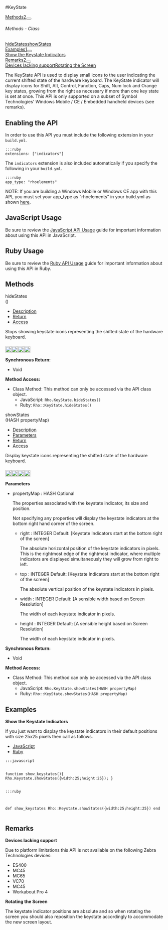 #KeyState
<div class="btn-group"><a href="#Methods" class="btn btn-outline-secondary">Methods<span class="badge badge-secondary ml-3">2</span></a><button type="button" class="btn btn-outline-secondary dropdown-toggle dropdown-toggle-split" id="dropdownMenuReference" data-toggle="dropdown" aria-haspopup="true" aria-expanded="false" data-reference="parent"></button><div class="dropdown-menu" style="max-height: 500px;overflow: auto;"><h6 class="dropdown-header">Methods - Class</h6>
<a href="#mhideStates" data-target="cMethodhideStates" class="dropdown-item">hideStates</a><a href="#mshowStates" data-target="cMethodshowStates" class="dropdown-item">showStates</a></div></div><div class="btn-group"><a href="#Examples" class="btn btn-outline-secondary">Examples<span class="badge badge-secondary ml-3">1</span></a><button type="button" class="btn btn-outline-secondary dropdown-toggle dropdown-toggle-split" id="dropdownMenuReference" data-toggle="dropdown" aria-haspopup="true" aria-expanded="false" data-reference="parent"></button><div class="dropdown-menu" style="max-height: 500px;overflow: auto;"><a href="#e0" data-target="eExample0" class="dropdown-item">Show the Keystate Indicators</a></div></div><div class="btn-group"><a href="#Remarks" class="btn btn-outline-secondary">Remarks<span class="badge badge-secondary ml-3">2</span></a><button type="button" class="btn btn-outline-secondary dropdown-toggle dropdown-toggle-split" id="dropdownMenuReference" data-toggle="dropdown" aria-haspopup="true" aria-expanded="false" data-reference="parent"></button><div class="dropdown-menu" style="max-height: 500px;overflow: auto;"><a href="#r0" data-target="rRemark0" class="dropdown-item">Devices lacking support</a><a href="#r1" data-target="rRemark1" class="dropdown-item">Rotating the Screen</a></div></div><div id="apibody" class="mt-3">
<p>The KeyState API is used to display small icons to the user indicating the current shifted state of the hardware keyboard. The KeyState indicator will display icons for Shift, Alt, Control, Function, Caps, Num lock and Orange key states, growing from the right as necessary if more than one key state is set at once. This API is only supported on a subset of Symbol Technologies' Windows Mobile / CE / Embedded handheld devices (see remarks).</p>
<h2>Enabling the API</h2>

<p>In order to use this API you must include the following extension in your <code>build.yml</code>.</p>

<pre><code>:::ruby
extensions: ["indicators"]
</code></pre>

<p>The <code>indicators</code> extension is also included automatically if you specify the following in your <code>build.yml</code>.</p>

<pre><code>:::ruby
app_type: "rhoelements"
</code></pre>

<p>NOTE: If you are building a Windows Mobile or Windows CE app with this API, you must set your app_type as &ldquo;rhoelements&rdquo; in your build.yml as shown <a href="../guide/build_config#other-build-time-settings">here</a>.</p>

<h2>JavaScript Usage</h2>

<p>Be sure to review the <a href="/guide/api_js">JavaScript API Usage</a> guide for important information about using this API in JavaScript.</p>

<h2>Ruby Usage</h2>

<p>Be sure to review the <a href="/guide/api_ruby">Ruby API Usage</a> guide for important information about using this API in Ruby.</p>


<a name='Methods'></a>
<h2>Methods</h2>

<div class="accordion" id="accordion"><a name ='mhideStates'/><div class=' method  js ruby msi' id='mhideStates'><div class="signature d-flex"><div class="name">hideStates</div><div class='parameters'>()</div></div><ul class="nav nav-tabs"><li class='nav-item'><a class="nav-link active" href="#mhideStates1" data-toggle="tab">Description</a></li><li  class='nav-item'><a class="nav-link" href="#mhideStates4" data-toggle="tab">Return</a></li><li  class='nav-item'><a class="nav-link" href="#mhideStates6" data-toggle="tab">Access</a></li></ul><div class='tab-content border border-top-0 mb-3 p-3' id='tc-hideStates'><div class="tab-pane fade active show" id="mhideStates1"><p>Stops showing keystate icons representing the shifted state of the hardware keyboard.</p>
<p><div><p><img src="/img/js.png" style="width: 20px;padding-top: 8px" rel="tooltip" title="JavaScript"><img src="/img/ruby.png" style="width: 20px;padding-top: 8px" rel="tooltip" title="Ruby"><img src="/img/windowsmobile.png" style="height: 20px;padding-top: 8px" rel="tooltip" title="Windows Mobile, Windows CE, Windows Embedded"><img src="/img/motowebkit.png" style="width: 20px;padding-top: 8px" rel="tooltip" title="Zebra Technologies Devices Only"></p></div></p></div><div class="tab-pane fade" id="mhideStates2"></div><div class="tab-pane fade" id="mhideStates3"></div><div class="tab-pane fade" id="mhideStates4"><div><p><strong>Synchronous Return:</strong></p><ul><li>Void</li></ul></div></div><div class="tab-pane fade" id="mhideStates6"><div><p><strong>Method Access:</strong></p><ul><li><i class="icon-book"></i>Class Method: This method can only be accessed via the API class object. <ul><li>JavaScript: <code>Rho.KeyState.hideStates()</code> </li><li>Ruby: <code>Rho::KeyState.hideStates()</code></li></ul></li></ul></div></div></div>  </div><a name ='mshowStates'/><div class=' method  js ruby msi' id='mshowStates'><div class="signature d-flex"><div class="name">showStates</div><div class='parameters'>(<span class="text-info">HASH</span> propertyMap)</div></div><ul class="nav nav-tabs"><li class='nav-item'><a class="nav-link active" href="#mshowStates1" data-toggle="tab">Description</a></li><li  class='nav-item'><a class="nav-link" href="#mshowStates2" data-toggle="tab">Parameters</a></li><li  class='nav-item'><a class="nav-link" href="#mshowStates4" data-toggle="tab">Return</a></li><li  class='nav-item'><a class="nav-link" href="#mshowStates6" data-toggle="tab">Access</a></li></ul><div class='tab-content border border-top-0 mb-3 p-3' id='tc-showStates'><div class="tab-pane fade active show" id="mshowStates1"><p>Display keystate icons representing the shifted state of the hardware keyboard.</p>
<p><div><p><img src="/img/js.png" style="width: 20px;padding-top: 8px" rel="tooltip" title="JavaScript"><img src="/img/ruby.png" style="width: 20px;padding-top: 8px" rel="tooltip" title="Ruby"><img src="/img/windowsmobile.png" style="height: 20px;padding-top: 8px" rel="tooltip" title="Windows Mobile, Windows CE, Windows Embedded"><img src="/img/motowebkit.png" style="width: 20px;padding-top: 8px" rel="tooltip" title="Zebra Technologies Devices Only"></p></div></p></div><div class="tab-pane fade" id="mshowStates2"><div><p><strong>Parameters</strong></p><ul><li>propertyMap : <span class='text-info'>HASH</span> <span class='badge badge-info'>Optional</span><p><p>The properties associated with the keystate indicator, its size and position.</p>
 <p>Not specifying any properties will display the keystate indicators at the bottom right hand corner of the screen.</p>
</p></li><ul><li>right : <span class='text-info'>INTEGER</span><span class='badge badge-secondary '> Default: [Keystate Indicators start at the bottom right of the screen]</span><p><p>The absolute horizontal position of the keystate indicators in pixels. This is the rightmost edge of the rightmost indicator, where multiple indicators are displayed simultaneously they will grow from right to left.</p>
 </p></li><li>top : <span class='text-info'>INTEGER</span><span class='badge badge-secondary '> Default: [Keystate Indicators start at the bottom right of the screen]</span><p><p>The absolute vertical position of the keystate indicators in pixels.</p>
 </p></li><li>width : <span class='text-info'>INTEGER</span><span class='badge badge-secondary '> Default: [A sensible width based on Screen Resolution]</span><p><p>The width of each keystate indicator in pixels.</p>
 </p></li><li>height : <span class='text-info'>INTEGER</span><span class='badge badge-secondary '> Default: [A sensible height based on Screen Resolution]</span><p><p>The width of each keystate indicator in pixels.</p>
 </p></li></ul></ul></div></div><div class="tab-pane fade" id="mshowStates3"></div><div class="tab-pane fade" id="mshowStates4"><div><p><strong>Synchronous Return:</strong></p><ul><li>Void</li></ul></div></div><div class="tab-pane fade" id="mshowStates6"><div><p><strong>Method Access:</strong></p><ul><li><i class="icon-book"></i>Class Method: This method can only be accessed via the API class object. <ul><li>JavaScript: <code>Rho.KeyState.showStates(<span class="text-info">HASH</span> propertyMap)</code> </li><li>Ruby: <code>Rho::KeyState.showStates(<span class="text-info">HASH</span> propertyMap)</code></li></ul></li></ul></div></div></div>  </div></div>
<a name='Examples'></a>
<h2>Examples</h2>

<a name='e0'></a><div class=' example' id='e0'><div class="accordion-group"><div class="accordion-heading"><span class="accordion-toggle"   href="#cExample0"><strong>Show the Keystate Indicators</strong></div><div id="cExample0" class="accordion-body">  <div class="accordion-inner">
<p>If you just want to display the keystate indicators in their default positions with size 25x25 pixels then call as follows.</p>
<ul class='nav nav-tabs' id='exI0-S0Tab'><li class="nav-item"><a class="nav-link active" href='#exI0-S0JS' data-toggle='tab'>JavaScript</a></li><li class="nav-item"><a class="nav-link " href='#exI0-S0RUBY' data-toggle='tab'>Ruby</a></li></ul><div class='tab-content border border-top-0 mb-3 p-3'><div class='tab-pane active show' id='exI0-S0JS'><pre class='CodeRay'><code>:::javascript

                            
function show_keystates(){
    Rho.Keystate.showStates({width:25;height:25});
}
                        </code></pre></div><div class='tab-pane' id='exI0-S0RUBY'><pre class='CodeRay'><code>:::ruby

                
def show_keystates
    Rho::Keystate.showStates({width:25;height:25})
end
                        </code></pre></div></div>  </div></div></div></div>
<a name='Remarks'></a>
<h2>Remarks</h2>

<a name='r0'></a><div class=' remarks' id='r0'><div class="accordion-group"><div class="accordion-heading"><span class="accordion-toggle"  href="#cRemark0"><strong>Devices lacking support</strong></div><div id="cRemark0" class="accordion-body">  <div class="accordion-inner"><p>Due to platform limitations this API is not available on the following Zebra Technologies devices:</p>

<ul>
<li>ES400</li>
<li>MC45</li>
<li>MC65</li>
<li>VC70</li>
<li>MC45</li>
<li>Workabout Pro 4</li>
</ul>

  </div></div></div></div><a name='r1'></a><div class=' remarks' id='r1'><div class="accordion-group"><div class="accordion-heading"><span class="accordion-toggle"  href="#cRemark1"><strong>Rotating the Screen</strong></div><div id="cRemark1" class="accordion-body">  <div class="accordion-inner"><p>The keystate indicator positions are absolute and so when rotating the screen you should also reposition the keystate accordingly to accommodate the new screen layout.</p>
  </div></div></div></div></div>
